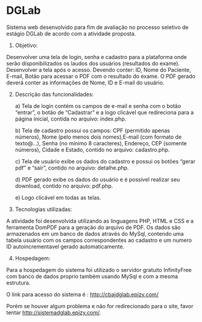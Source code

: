 # DGLab
Sistema web desenvolvido para fim de avaliação no processo seletivo de estágio DGLab de acordo com a atividade proposta.
1) Objetivo:

Desenvolver uma tela de login, senha e cadastro para a plataforma onde serão disponibilizados os laudos dos usuários (resultados do exame).
Desenvolver a tela após o acesso. Devendo conter: 
ID, Nome do Paciente, E-mail, Botão para acessar o PDF com o resultado do exame. O PDF gerado deverá conter as informações de Nome, ID e E-mail do usuário.


2) Descrição das funcionalidades:
	
	a) Tela de login contém os campos de e-mail e senha com o botão “entrar”, o botão de “Cadastrar” e a logo clicável que redireciona para a página inicial, contida no arquivo: index.php.
	
	b) Tela de cadastro possui os campos: CPF (permitido apenas números), Nome (pelo menos dois nomes),E-mail (com formato de texto@…), Senha (no mínimo 8 caracteres), Endereço, CEP (somente números), Cidade e Estado, contido no arquivo: cadastro.php.
	
	c) Tela de usuário exibe os dados do cadastro e possui os botões “gerar pdf” e “sair”, contido no arquivo: detalhe.php.
	
	d) PDF gerado exibe os dados do usuário e é possível realizar seu download, contido no arquivo: pdf.php.
	
	e) Logo clicável em todas as telas.
	

3) Tecnologias utilizadas:

A atividade foi desenvolvida utilizando as linguagens PHP, HTML e CSS e a ferramenta DomPDF para a geração do arquivo de PDF.
Os dados são armazenados em um banco de dados através do MySql, contendo uma tabela usuário com os campos correspondentes ao cadastro e um numero ID autoincrementavel gerado automaticamente.

4) Hospedagem:

Para a hospedagem do sistema foi utilizado o servidor gratuito InfinityFree com banco de dados proprio também usando MySql e com a mesma estrutura.

O link para acesso do sistema é : http://cbajdglab.epizy.com/

Porém se houver algum problema e não for redirecionado para o site, favor tentar http://sistemadglab.epizy.com/.

